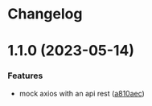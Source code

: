 # Changelog

# 1.1.0 (2023-05-14)


### Features

* mock axios with an api rest ([a810aec](https://github.com/klientjs/testing/commit/a810aec2af9835b630c98d03ea49e96292ce119c))